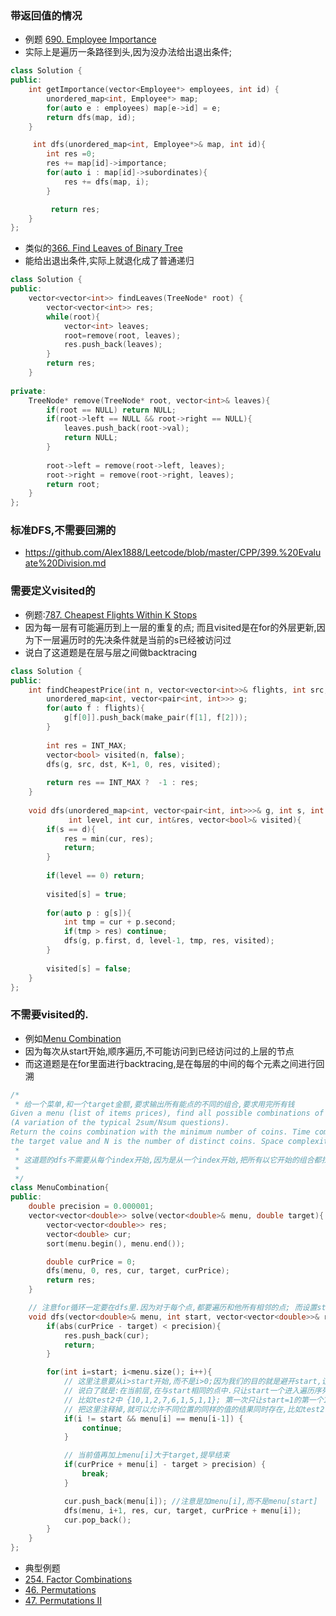 ### 带返回值的情况
* 例题 [690. Employee Importance](https://leetcode.com/problems/employee-importance/)
* 实际上是遍历一条路径到头,因为没办法给出退出条件;

```c++
class Solution {
public:
    int getImportance(vector<Employee*> employees, int id) {
        unordered_map<int, Employee*> map;
        for(auto e : employees) map[e->id] = e;
        return dfs(map, id);
    }

     int dfs(unordered_map<int, Employee*>& map, int id){
        int res =0;
        res += map[id]->importance;
        for(auto i : map[id]->subordinates){
            res += dfs(map, i);
        }

         return res;
    }
};

```
* 类似的[366. Find Leaves of Binary Tree](https://leetcode.com/problems/find-leaves-of-binary-tree/description/)
* 能给出退出条件,实际上就退化成了普通递归

```c++
class Solution {
public:
    vector<vector<int>> findLeaves(TreeNode* root) {
        vector<vector<int>> res;
        while(root){
            vector<int> leaves;
            root=remove(root, leaves);
            res.push_back(leaves);
        }
        return res;
    }
    
private:
    TreeNode* remove(TreeNode* root, vector<int>& leaves){
        if(root == NULL) return NULL;
        if(root->left == NULL && root->right == NULL){
            leaves.push_back(root->val);
            return NULL;
        }
        
        root->left = remove(root->left, leaves);
        root->right = remove(root->right, leaves);
        return root;
    }
};

```

### 标准DFS,不需要回溯的
* https://github.com/Alex1888/Leetcode/blob/master/CPP/399.%20Evaluate%20Division.md

### 需要定义visited的
* 例题:[787. Cheapest Flights Within K Stops](https://leetcode.com/problems/cheapest-flights-within-k-stops/)
* 因为每一层有可能遍历到上一层的重复的点; 而且visited是在for的外层更新,因为下一层遍历时的先决条件就是当前的s已经被访问过
* 说白了这道题是在层与层之间做backtracing

```c++
class Solution {
public:
    int findCheapestPrice(int n, vector<vector<int>>& flights, int src, int dst, int K) {
        unordered_map<int, vector<pair<int, int>>> g;
        for(auto f : flights){
            g[f[0]].push_back(make_pair(f[1], f[2])); 
        }
        
        int res = INT_MAX;
        vector<bool> visited(n, false);
        dfs(g, src, dst, K+1, 0, res, visited);
        
        return res == INT_MAX ?  -1 : res;
    }
    
    void dfs(unordered_map<int, vector<pair<int, int>>>& g, int s, int d, 
             int level, int cur, int&res, vector<bool>& visited){
        if(s == d){
            res = min(cur, res);
            return;
        }
        
        if(level == 0) return;
        
        visited[s] = true;
        
        for(auto p : g[s]){
            int tmp = cur + p.second;
            if(tmp > res) continue;
            dfs(g, p.first, d, level-1, tmp, res, visited);
        }
        
        visited[s] = false;
    }
};

```

### 不需要visited的.
* 例如[Menu Combination](https://github.com/Alex1888/InterviewProblems/blob/master/Airbnb/Menu%20Combination%20Sum/main.cpp)
* 因为每次从start开始,顺序遍历,不可能访问到已经访问过的上层的节点
* 而这道题是在for里面进行backtracing,是在每层的中间的每个元素之间进行回溯

```c++
/*
 * 给一个菜单,和一个target金额,要求输出所有能点的不同的组合,要求用完所有钱
Given a menu (list of items prices), find all possible combinations of items that sum a particular value K.
(A variation of the typical 2sum/Nsum questions).
Return the coins combination with the minimum number of coins. Time complexity O(MN), where M is
the target value and N is the number of distinct coins. Space complexity O(M).
 * 
 * 这道题的dfs不需要从每个index开始,因为是从一个index开始,把所有以它开始的组合都找完,然后再从下一个index开始.
 *
 */
class MenuCombination{
public:
    double precision = 0.000001;
    vector<vector<double>> solve(vector<double>& menu, double target){
        vector<vector<double>> res;
        vector<double> cur;
        sort(menu.begin(), menu.end());

        double curPrice = 0;
        dfs(menu, 0, res, cur, target, curPrice);
        return res;
    }

    // 注意for循环一定要在dfs里.因为对于每个点,都要遍历和他所有相邻的点; 而设置start和排序,只是剪枝的一种方法
    void dfs(vector<double>& menu, int start, vector<vector<double>>& res, vector<double>& cur, double target, double curPrice){
        if(abs(curPrice - target) < precision){
            res.push_back(cur);
            return;
        }

        for(int i=start; i<menu.size(); i++){
            // 这里注意要从i>start开始,而不是i>0;因为我们的目的就是避开start,让start能顺序进入cur;
            // 说白了就是:在当前层,在与start相同的点中.只让start一个进入遍历序列; 而其他的点即使和start相同,也等到再下一层遍历
            // 比如test2中 {10,1,2,7,6,1,5,1,1}; 第一次只让start=1的第一个1进入,然后它就会遍历出[1,1,1,5]这个结果
            // 把这里注释掉,就可以允许不同位置的同样的值的结果同时存在,比如test2中会出现多个[1,1,1,5],里面的1代表不同的菜
            if(i != start && menu[i] == menu[i-1]) {
                continue;
            }

            // 当前值再加上menu[i]大于target,提早结束
            if(curPrice + menu[i] - target > precision) {
                break;
            }

            cur.push_back(menu[i]); //注意是加menu[i],而不是menu[start]
            dfs(menu, i+1, res, cur, target, curPrice + menu[i]);
            cur.pop_back();
        }
    }
};
```

* 典型例题
* [254. Factor Combinations](https://leetcode.com/problems/factor-combinations/)
* [46. Permutations](https://leetcode.com/problems/permutations/)
* [47. Permutations II](https://leetcode.com/problems/permutations-ii/)
